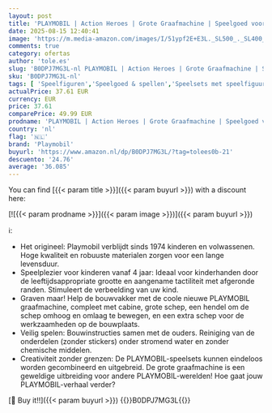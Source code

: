 ```yaml
---
layout: post
title: 'PLAYMOBIL | Action Heroes | Grote Graafmachine | Speelgoed voor kinderen | Graafmachine Set | Speelgoed voor kinderen vanaf 4 jaar | 71749'
date: 2025-08-15 12:40:41
image: 'https://m.media-amazon.com/images/I/51ypf2E+E3L._SL500_._SL400_.jpg'
comments: true
category: ofertas
author: 'tole.es'
slug: 'B0DPJ7MG3L-nl PLAYMOBIL | Action Heroes | Grote Graafmachine | Speelgoed...'
sku: 'B0DPJ7MG3L-nl'
tags: [ 'Speelfiguren','Speelgoed & spellen','Speelsets met speelfiguurtjes','playmobil','🇳🇱', ]
actualPrice: 37.61 EUR
currency: EUR
price: 37.61
comparePrice: 49.99 EUR
prodname: 'PLAYMOBIL | Action Heroes | Grote Graafmachine | Speelgoed voor kinderen | Graafmachine Set | Speelgoed voor kinderen vanaf 4 jaar | 71749'
country: 'nl'
flag: '🇳🇱'
brand: 'Playmobil'
buyurl: 'https://www.amazon.nl/dp/B0DPJ7MG3L/?tag=tolees0b-21'
descuento: '24.76'
average: '36.085'
---
```


You can find [{{< param title >}}]({{< param buyurl >}}) with a discount here:

[![{{< param prodname >}}]({{< param image >}})]({{< param buyurl >}})

ℹ️:

- Het origineel: Playmobil verblijdt sinds 1974 kinderen en volwassenen. Hoge kwaliteit en robuuste materialen zorgen voor een lange levensduur.
- Speelplezier voor kinderen vanaf 4 jaar: Ideaal voor kinderhanden door de leeftijdsappropriate grootte en aangename tactiliteit met afgeronde randen. Stimuleert de verbeelding van uw kind.
- Graven maar! Help de bouwvakker met de coole nieuwe PLAYMOBIL graafmachine, compleet met cabine, grote schep, een hendel om de schep omhoog en omlaag te bewegen, en een extra schep voor de werkzaamheden op de bouwplaats.
- Veilig spelen: Bouwinstructies samen met de ouders. Reiniging van de onderdelen (zonder stickers) onder stromend water en zonder chemische middelen.
- Creativiteit zonder grenzen: De PLAYMOBIL-speelsets kunnen eindeloos worden gecombineerd en uitgebreid. De grote graafmachine is een geweldige uitbreiding voor andere PLAYMOBIL-werelden! Hoe gaat jouw PLAYMOBIL-verhaal verder?

[🛒 Buy it!!]({{< param buyurl >}})
{{<world>}}B0DPJ7MG3L{{</world>}}
